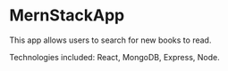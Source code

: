 # MernStackApp

This app allows users to search for new books to read.

Technologies included: React, MongoDB, Express, Node.

